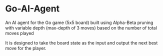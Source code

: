 # Go-AI-Agent
An AI agent for the Go game (5x5 board) built using Alpha-Beta pruning with variable depth (max-depth of 3 moves) based on the number of total moves played

It is designed to take the board state as the input and output the next best move for the player. 
